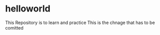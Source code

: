 # helloworld
This Repository is to learn and practice 
This is the chnage that has to be comitted


